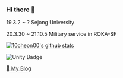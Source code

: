 ### Hi there 👋

19.3.2 ~ ? Sejong University

20.3.30 ~ 21.10.5 Military service in ROKA-SF

[![10cheon00's github stats](https://github-readme-stats.vercel.app/api?username=10cheon00)](https://github.com/anuraghazra/github-readme-stats)

![Unity Badge](https://img.shields.io/badge/Unity-FFF?logo=unity&logoColor=000&style=flat)

[📘 My Blog](https://10cheon00.github.io/)

